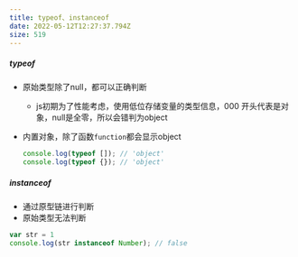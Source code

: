 ```yaml
---
title: typeof、instanceof
date: 2022-05-12T12:27:37.794Z
size: 519
---
```

##### typeof

- 原始类型除了null，都可以正确判断

  - js初期为了性能考虑，使用低位存储变量的类型信息，000 开头代表是对象，null是全零，所以会错判为object

- 内置对象，除了函数`function`都会显示object

  ```javascript
  console.log(typeof []); // 'object'
  console.log(typeof {}); // 'object'
  ```

##### instanceof

- 通过原型链进行判断
- 原始类型无法判断

```javascript
var str = 1
console.log(str instanceof Number); // false
```

